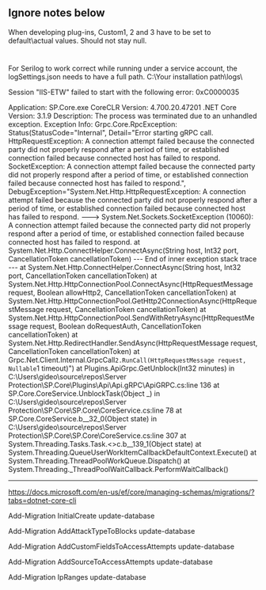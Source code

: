 ## Ignore notes below
When developing plug-ins, Custom1, 2 and 3 have to be set to default\actual values. 
Should not stay null.


# 
For Serilog to work correct while running under a service account, the logSettings.json needs to have a full path.
C:\\Your installation path\\logs\\


Session "IIS-ETW" failed to start with the following error: 0xC0000035

Application: SP.Core.exe
CoreCLR Version: 4.700.20.47201
.NET Core Version: 3.1.9
Description: The process was terminated due to an unhandled exception.
Exception Info: Grpc.Core.RpcException: Status(StatusCode="Internal", Detail="Error starting gRPC call. HttpRequestException: A connection attempt failed because the connected party did not properly respond after a period of time, or established connection failed because connected host has failed to respond. SocketException: A connection attempt failed because the connected party did not properly respond after a period of time, or established connection failed because connected host has failed to respond.", DebugException="System.Net.Http.HttpRequestException: A connection attempt failed because the connected party did not properly respond after a period of time, or established connection failed because connected host has failed to respond.
 ---> System.Net.Sockets.SocketException (10060): A connection attempt failed because the connected party did not properly respond after a period of time, or established connection failed because connected host has failed to respond.
   at System.Net.Http.ConnectHelper.ConnectAsync(String host, Int32 port, CancellationToken cancellationToken)
   --- End of inner exception stack trace ---
   at System.Net.Http.ConnectHelper.ConnectAsync(String host, Int32 port, CancellationToken cancellationToken)
   at System.Net.Http.HttpConnectionPool.ConnectAsync(HttpRequestMessage request, Boolean allowHttp2, CancellationToken cancellationToken)
   at System.Net.Http.HttpConnectionPool.GetHttp2ConnectionAsync(HttpRequestMessage request, CancellationToken cancellationToken)
   at System.Net.Http.HttpConnectionPool.SendWithRetryAsync(HttpRequestMessage request, Boolean doRequestAuth, CancellationToken cancellationToken)
   at System.Net.Http.RedirectHandler.SendAsync(HttpRequestMessage request, CancellationToken cancellationToken)
   at Grpc.Net.Client.Internal.GrpcCall`2.RunCall(HttpRequestMessage request, Nullable`1 timeout)")
   at Plugins.ApiGrpc.GetUnblock(Int32 minutes) in C:\Users\gideo\source\repos\Server Protection\SP.Core\Plugins\Api\Api.gRPC\ApiGRPC.cs:line 136
   at SP.Core.CoreService.UnblockTask(Object _) in C:\Users\gideo\source\repos\Server Protection\SP.Core\SP.Core\CoreService.cs:line 78
   at SP.Core.CoreService.<ExecuteAsync>b__32_0(Object state) in C:\Users\gideo\source\repos\Server Protection\SP.Core\SP.Core\CoreService.cs:line 307
   at System.Threading.Tasks.Task.<>c.<ThrowAsync>b__139_1(Object state)
   at System.Threading.QueueUserWorkItemCallbackDefaultContext.Execute()
   at System.Threading.ThreadPoolWorkQueue.Dispatch()
   at System.Threading._ThreadPoolWaitCallback.PerformWaitCallback()


------------------
https://docs.microsoft.com/en-us/ef/core/managing-schemas/migrations/?tabs=dotnet-core-cli

Add-Migration InitialCreate
update-database

Add-Migration AddAttackTypeToBlocks
update-database

Add-Migration AddCustomFieldsToAccessAttempts
update-database

Add-Migration AddSourceToAccessAttempts
update-database

Add-Migration IpRanges
update-database

